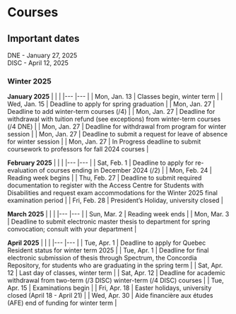 # Courses

## Important dates
DNE - January 27, 2025 <br> DISC - April 12, 2025

### Winter 2025

**January 2025**
|  | |
|--- |--- |
| 	Mon, Jan. 13	| Classes begin, winter term	| 
| 	Wed, Jan. 15	| Deadline to apply for spring graduation	| 
| 	Mon, Jan. 27	| Deadline to add winter-term courses (/4)	| 
| 	Mon, Jan. 27	| Deadline for withdrawal with tuition refund (see exceptions) from winter-term courses (/4 DNE)	| 
| 	Mon, Jan. 27	| Deadline for withdrawal from program for winter session	| 
| 	Mon, Jan. 27	| Deadline to submit a request for leave of absence for winter session	| 
| 	Mon, Jan. 27	| In Progress deadline to submit coursework to professors for fall 2024 courses	| 

**February 2025**
| | |
|--- |--- |
| 	Sat, Feb. 1	| Deadline to apply for re-evaluation of courses ending in December 2024 (/2)	| 
| 	Mon, Feb. 24	| Reading week begins	| 
| 	Thu, Feb. 27	| Deadline to submit required documentation to register with the Access Centre for Students with Disabilities and request exam accommodations for the Winter 2025 final examination period	| 
| 	Fri, Feb. 28	| President’s Holiday, university closed	| 

**March 2025**
| | |
|--- |--- |
| 	Sun, Mar. 2	| Reading week ends	| 
| 	Mon, Mar. 3	| Deadline to submit electronic master thesis to department for spring convocation; consult with your department	| 

**April 2025**
| | |
|--- |--- |
| Tue, Apr. 1	| Deadline to apply for Quebec Resident status for winter term 2025	| 
| 	Tue, Apr. 1	| Deadline for final electronic submission of thesis through Spectrum, the Concordia Repository, for students who are graduating in the spring term	| 
| 	Sat, Apr. 12	| Last day of classes, winter term	| 
| 	Sat, Apr. 12	| Deadline for academic withdrawal from two-term (/3 DISC) winter-term (/4 DISC) courses	| 
| 	Tue, Apr. 15	| Examinations begin	| 
| 	Fri, Apr. 18	| Easter holidays, university closed (April 18 - April 21)	| 
| 	Wed, Apr. 30	| Aide financière aux études (AFE) end of funding for winter term	|
